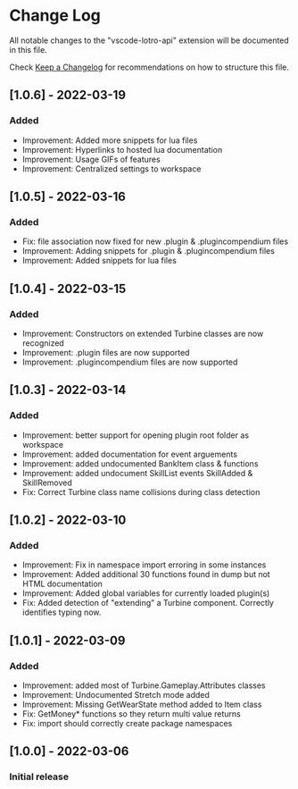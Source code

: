 # Change Log

All notable changes to the "vscode-lotro-api" extension will be documented in this file.

Check [Keep a Changelog](http://keepachangelog.com/) for recommendations on how to structure this file.

## [1.0.6] - 2022-03-19
### Added
- Improvement: Added more snippets for lua files
- Improvement: Hyperlinks to hosted lua documentation
- Improvement: Usage GIFs of features
- Improvement: Centralized settings to workspace

## [1.0.5] - 2022-03-16
### Added
- Fix: file association now fixed for new .plugin & .plugincompendium files
- Improvement: Adding snippets for .plugin & .plugincompendium files
- Improvement: Added snippets for lua files

## [1.0.4] - 2022-03-15
### Added
- Improvement: Constructors on extended Turbine classes are now recognized
- Improvement: .plugin files are now supported
- Improvement: .plugincompendium files are now supported

## [1.0.3] - 2022-03-14
### Added
- Improvement: better support for opening plugin root folder as workspace
- Improvement: added documentation for event arguements
- Improvement: added undocumented BankItem class & functions
- Improvement: added undocument SkillList events SkillAdded & SkillRemoved
- Fix: Correct Turbine class name collisions during class detection

## [1.0.2] - 2022-03-10
### Added
- Improvement: Fix in namespace import erroring in some instances
- Improvement: Added additional 30 functions found in dump but not HTML documentation
- Improvement: Added global variables for currently loaded plugin(s)
- Fix: Added detection of "extending" a Turbine component.  Correctly identifies typing now.

## [1.0.1] - 2022-03-09
### Added
- Improvement: added most of Turbine.Gameplay.Attributes classes
- Improvement: Undocumented Stretch mode added
- Improvement: Missing GetWearState method added to Item class
- Fix: GetMoney* functions so they return multi value returns
- Fix: import should correctly create package namespaces

## [1.0.0] - 2022-03-06
### Initial release